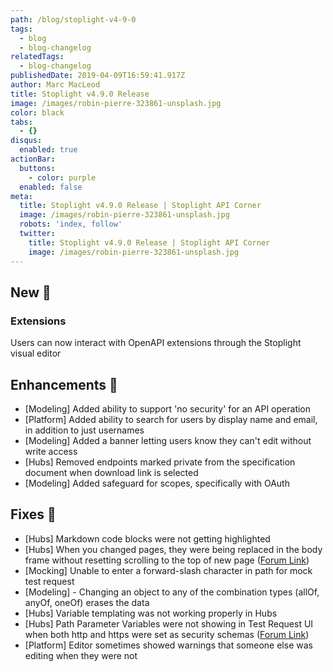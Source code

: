 ```yaml
---
path: /blog/stoplight-v4-9-0
tags:
  - blog
  - blog-changelog
relatedTags:
  - blog-changelog
publishedDate: 2019-04-09T16:59:41.917Z
author: Marc MacLeod
title: Stoplight v4.9.0 Release
image: /images/robin-pierre-323861-unsplash.jpg
color: black
tabs:
  - {}
disqus:
  enabled: true
actionBar:
  buttons:
    - color: purple
  enabled: false
meta:
  title: Stoplight v4.9.0 Release | Stoplight API Corner
  image: /images/robin-pierre-323861-unsplash.jpg
  robots: 'index, follow'
  twitter:
    title: Stoplight v4.9.0 Release | Stoplight API Corner
    image: /images/robin-pierre-323861-unsplash.jpg
---
```


## New 🚀

### Extensions

Users can now interact with OpenAPI extensions through the Stoplight visual editor

## Enhancements 💪

* [Modeling] Added ability to support 'no security' for an API operation
* [Platform] Added ability to search for users by display name and email, in addition to just usernames
* [Modeling] Added a banner letting users know they can't edit without write access
* [Hubs] Removed endpoints marked private from the specification document when download link is selected
* [Modeling] Added safeguard for scopes, specifically with OAuth

## Fixes 🔧
* [Hubs] Markdown code blocks were not getting highlighted
* [Hubs] When you changed pages, they were being replaced in the body frame without resetting scrolling to the top of new page ([Forum Link](https://community.stoplight.io/t/pages-open-in-weird-spots]))
* [Mocking] Unable to enter a forward-slash character in path for mock test request
* [Modeling] - Changing an object to any of the combination types (allOf, anyOf, oneOf) erases the data
* [Hubs] Variable templating was not working properly in Hubs
* [Hubs] Path Parameter Variables were not showing in Test Request UI when both http and https were set as security schemas ([Forum Link](https://community.stoplight.io/t/variables-missing-from-code-generator-forms))
* [Platform] Editor sometimes showed warnings that someone else was editing when they were not
